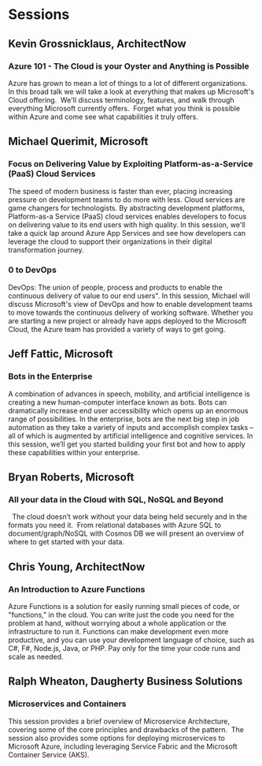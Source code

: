 # Sessions

## Kevin Grossnicklaus, ArchitectNow
### Azure 101 - The Cloud is your Oyster and Anything is Possible

Azure has grown to mean a lot of things to a lot of different organizations.  In this broad talk we will take a look at everything that makes up Microsoft's Cloud offering.  We'll discuss terminology, features, and walk through everything Microsoft currently offers.  Forget what you think is possible within Azure and come see what capabilities it truly offers.  

## Michael Querimit, Microsoft
### Focus on Delivering Value by Exploiting Platform-as-a-Service (PaaS) Cloud Services

The speed of modern business is faster than ever, placing increasing pressure on development teams to do more with less. Cloud services are game changers for technologists. By abstracting development platforms, Platform-as-a Service (PaaS) cloud services enables developers to focus on delivering value to its end users with high quality. In this session, we'll take a quick lap around Azure App Services and see how developers can leverage the cloud to support their organizations in their digital transformation journey.

### 0 to DevOps

DevOps: The union of people, process and products to enable the continuous delivery of value to our end users". In this session, Michael will discuss Microsoft's view of DevOps and how to enable development teams to move towards the continuous delivery of working software. Whether you are starting a new project or already have apps deployed to the Microsoft Cloud, the Azure team has provided a variety of ways to get going.
 
## Jeff Fattic, Microsoft
### Bots in the Enterprise

A combination of advances in speech, mobility, and artificial intelligence is creating a new human-computer interface known as bots. Bots can dramatically increase end user accessibility which opens up an enormous range of possibilities. In the enterprise, bots are the next big step in job automation as they take a variety of inputs and accomplish complex tasks – all of which is augmented by artificial intelligence and cognitive services. In this session, we’ll get you started building your first bot and how to apply these capabilities within your enterprise.
 
## Bryan Roberts, Microsoft
### All your data in the Cloud with SQL, NoSQL and Beyond
 
The cloud doesn’t work without your data being held securely and in the formats you need it.  From relational databases with Azure SQL to document/graph/NoSQL with Cosmos DB we will present an overview of where to get started with your data.

## Chris Young, ArchitectNow
### An Introduction to Azure Functions

Azure Functions is a solution for easily running small pieces of code, or "functions," in the cloud. You can write just the code you need for the problem at hand, without worrying about a whole application or the infrastructure to run it. Functions can make development even more productive, and you can use your development language of choice, such as C#, F#, Node.js, Java, or PHP. Pay only for the time your code runs and scale as needed.
 
## Ralph Wheaton, Daugherty Business Solutions
### Microservices and Containers

This session provides a brief overview of Microservice Architecture, covering some of the core principles and drawbacks of the pattern.  The session also provides some options for deploying microservices to Microsoft Azure, including leveraging Service Fabric and the Microsoft Container Service (AKS).
